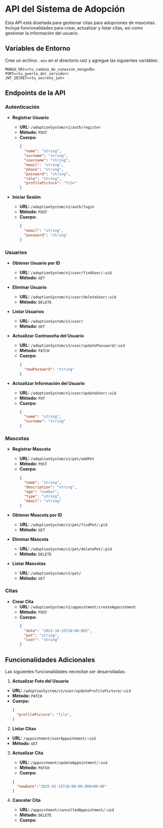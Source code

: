 # API del Sistema de Adopción

Esta API está diseñada para gestionar citas para adopciones de mascotas. Incluye funcionalidades para crear, actualizar y listar citas, así como gestionar la información del usuario.

## Variables de Entorno

Cree un archivo `.env` en el directorio raíz y agregue las siguientes variables:

```
MONGO_URI=<tu_cadena_de_conexión_mongodb>
PORT=<tu_puerto_del_servidor>
JWT_SECRET=<tu_secreto_jwt>
```

## Endpoints de la API

### Autenticación

- **Registrar Usuario**
  - **URL:** `/adoptionSystem/v1/auth/register`
  - **Método:** `POST`
  - **Cuerpo:**
    ```json
    {
      "name": "string",
      "surname": "string",
      "username": "string",
      "email": "string",
      "phone": "string",
      "password": "string",
      "role": "string",
      "profilePicture": "file"
    }
    ```

- **Iniciar Sesión**
  - **URL:** `/adoptionSystem/v1/auth/login`
  - **Método:** `POST`
  - **Cuerpo:**
    ```json
    {
      "email": "string",
      "password": "string"
    }
    ```

### Usuarios

- **Obtener Usuario por ID**
  - **URL:** `/adoptionSystem/v1/user/findUser/:uid`
  - **Método:** `GET`

- **Eliminar Usuario**
  - **URL:** `/adoptionSystem/v1/user/deleteUser/:uid`
  - **Método:** `DELETE`

- **Listar Usuarios**
  - **URL:** `/adoptionSystem/v1/user/`
  - **Método:** `GET`

- **Actualizar Contraseña del Usuario**
  - **URL:** `/adoptionSystem/v1/user/updatePassword/:uid`
  - **Método:** `PATCH`
  - **Cuerpo:**
    ```json
    {
      "newPassword": "string"
    }
    ```

- **Actualizar Información del Usuario**
  - **URL:** `/adoptionSystem/v1/user/updateUser/:uid`
  - **Método:** `PUT`
  - **Cuerpo:**
    ```json
    {
      "name": "string",
      "surname": "string"
    }
    ```

### Mascotas

- **Registrar Mascota**
  - **URL:** `/adoptionSystem/v1/pet/addPet`
  - **Método:** `POST`
  - **Cuerpo:**
    ```json
    {
      "name": "string",
      "description": "string",
      "age": "number",
      "type": "string",
      "email": "string"
    }
    ```

- **Obtener Mascota por ID**
  - **URL:** `/adoptionSystem/v1/pet/findPet/:pid`
  - **Método:** `GET`

- **Eliminar Mascota**
  - **URL:** `/adoptionSystem/v1/pet/deletePet/:pid`
  - **Método:** `DELETE`

- **Listar Mascotas**
  - **URL:** `/adoptionSystem/v1/pet/`
  - **Método:** `GET`

### Citas

- **Crear Cita**
  - **URL:** `/adoptionSystem/v1/appointment/createAppointment`
  - **Método:** `POST`
  - **Cuerpo:**
    ```json
    {
      "date": "2023-10-15T10:00:00Z",
      "pet": "string",
      "user": "string"
    }
    ```

## Funcionalidades Adicionales

Las siguientes funcionalidades necesitan ser desarrolladas:

1. **Actualizar Foto del Usuario**
  - **URL:** `/adoptionSystem/v1/user/updateProfilePicture/:uid`
  - **Método:** `PATCH`
  - **Cuerpo:**
    ```json
    {
      "profilePicture": "file",
    }
    ```

2. **Listar Citas**
  - **URL:** `/appointment/userAppointment/:uid`
  - **Método:** `GET`

3. **Actualizar Cita**
   - **URL:** `/appointment/updateAppointment/:uid`
   - **Método:** `PATCH`
   - **Cuerpo:**
    ```json
    {
      "newDate":"2025-01-15T10:00:00.000+00:00"
    } 
    ```

4. **Cancelar Cita**
   - **URL:** `/appointment/cancelledAppointment/:uid`
   - **Método:** `DELETE`
   - **Cuerpo:**
